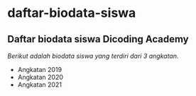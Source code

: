 daftar-biodata-siswa
==
Daftar biodata siswa Dicoding Academy
--
*Berikut adalah biodata siswa yang terdiri dari 3 angkatan.*
- Angkatan 2019
- Angkatan 2020
- Angkatan 2021
